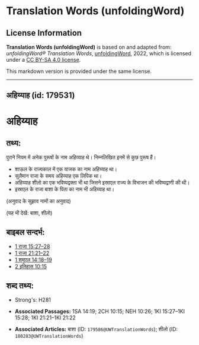 # Translation Words (unfoldingWord)

## License Information

**Translation Words (unfoldingWord)** is based on and adapted from: _unfoldingWord® Translation Words_, [unfoldingWord](https://unfoldingword.org/utw), 2022, which is licensed under a [CC BY-SA 4.0 license](https://creativecommons.org/licenses/by-sa/4.0/legalcode.en).

This markdown version is provided under the same license.



--------------------------------

## अहिय्याह (id: 179531)

अहिय्याह
========

तथ्य:
-----

पुराने नियम में अनेक पुरूषों के नाम अहिय्याह थे। निम्नलिखित इनमें से कुछ पुरूष हैं।

* शाऊल के राज्यकाल में एक याजक का नाम अहिय्याह था।
* सुलैमान राजा के समय अहिय्याह एक लिपिक था।
* अहिय्याह शीलो का एक भविष्यद्वक्ता भी था जिसने इस्राएल राज्य के विभाजन की भविष्यद्वाणी की थी।
* इस्राएल के राजा बाशा के पिता का नाम भी अहिय्याह था।

(अनुवाद के सुझाव नामों का अनुवाद)

(यह भी देखें: बाशा, शीलो)

बाइबल सन्दर्भ:
--------------

* [1 राजा 15:27–28](https://ref.ly/1Kgs0:0)
* [1 राजा 21:21–22](https://ref.ly/1Kgs0:0)
* [1 शमूएल 14:18–19](https://ref.ly/1Sam0:0)
* [2 इतिहास 10:15](https://ref.ly/2Chr0:0)

शब्द तथ्य:
----------

* Strong's: H281

* **Associated Passages:** 1SA 14:19; 2CH 10:15; NEH 10:26; 1KI 15:27–1KI 15:28; 1KI 21:21–1KI 21:22
* **Associated Articles:** बाशा (ID: `179586@UWTranslationWords`); शीलो (ID: `180283@UWTranslationWords`)

